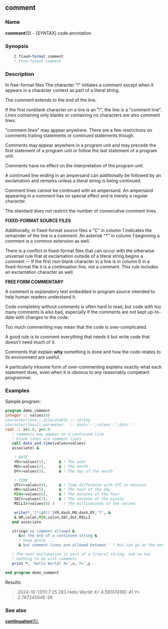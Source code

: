 ## comment

### **Name**

**comment**(5) - \[SYNTAX\] code annotation

### **Synopsis**
```fortran
    C fixed-format comment
    ! free-format comment
```
### **Description**

   In free-format files The character "!" initiates a comment except
   when it appears in a character context as part of a literal string.

   The comment extends to the end of the line.

   If the first nonblank character on a line is an "!", the line is
   a "comment line". Lines containing only blanks or containing no
   characters are also comment lines.

   "comment lines" may appear anywhere. There are a few restrictions
   on comments trailing statements or continued statements though.

   Comments may appear anywhere in a program unit and may precede the
   first statement of a program unit or follow the last statement of a
   program unit.

   Comments have no effect on the interpretation of the program unit.

   A continued line ending in an ampersand can additionally be followed
   by an exclamation and remarks unless a literal string is being
   continued.

   Comment lines cannot be continued with an ampersand. An ampersand
   appearing in a comment has no special effect and is merely a regular
   character.

   The standard does not restrict the number of consecutive comment lines.

   **FIXED-FORMAT SOURCE FILES**

   Additionally, in fixed-format source files a "C" in column 1 indicates
   the remainder of the line is a comment. An asterisk "*" in column 1
   beginning a comment is a common extension as well.

   There is a conflict in fixed-format files that can occur with the
   otherwise universal rule that at exclamation outside of a literal
   string begins a comment -- If the first non-blank character in a
   line is in column 6 in a fixed-format file it is a continuation line,
   not a comment. This rule includes an exclamation character as well.

   **FREE FORM COMMENTARY**

   A comment is explanatory text embedded in program source intended to
   help human readers understand it.

   Code completely without comments is often hard to read, but code
   with too many comments is also bad, especially if the comments are
   not kept up-to-date with changes to the code.

   Too much commenting may mean that the code is over-complicated.

   A good rule is to comment everything that needs it but write code
   that doesn't need much of it.

   Comments that explain __why__ something is done and how the code
   relates to its environment are useful.

   A particularly irksome form of over-commenting explains exactly
   what each statement does, even when it is obvious to any reasonably
   competant programmer.

### **Examples**

Sample program:
```fortran
program demo_comment
integer :: values(8)
character(len=:),allocatable :: string
character(len=1),parameter   :: dash='-',colon=':',dot='.'
real :: x=3.0, y=4.0
   ! comments may appear on a continued line
   ! blank lines are comment lines
   call date_and_time(values=values)
   associate( &

    ! DATE
    YR=>values(1),      & ! The year
    MO=>values(2),      & ! The month
    DY=>values(3),      & ! The day of the month

    ! TIME
    UTC=>values(4),     & ! Time difference with UTC in minutes
    HR=>values(5),      & ! The hour of the day
    MIN=>values(6),     & ! The minutes of the hour
    SEC=>values(7),     & ! The seconds of the minute
    MILLI=>values(8) )    ! The milliseconds of the second

    write(*,'(*(g0))')YR,dash,MO,dash,DY,'T', &
    & HR,colon,MIN,colon,SEC,dot,MILLI
   end associate

   string='no comment allowed &
      &on the end of a continued string &
      ! keep going ...
      & but comment lines are allowed between ' ! but can go on the end

   ! the next exclamation is part of a literal string, and so has
   ! nothing to do with comments
   print *, 'Hello World! X=',x,'Y=',y

end program demo_comment
```
Results:

   > 2024-10-13T0:7:25.283
   > Hello World! X=   4.59107416E-41 Y=   2.76724564E-36

### **See also**

[**continuation**(5)](#continuation),
